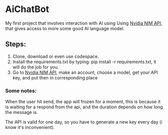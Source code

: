 # AiChatBot
My first project that involves interaction with AI using Using [Nvidia NIM API](https://bit.ly/3X7LDNX), that gives access to more some good AI language model.
## Steps:
1. Clone, download or even use codespace.
2. Install the requirements.txt by typing: pip install -r requirements.txt, it will do the job for you.
3. Go to [Nvidia NIM API](https://bit.ly/3X7LDNX), make an account, choose a model, get your API key, and put then in corresponding place
### Some notes:
When the user hit send, the app will frozen for a moment, this is because it is waiting for a respond from the api, and the duration depends on how long the message is.

The API is valid for one day, so you have to generate a new key every day (i know it's inconvenient).